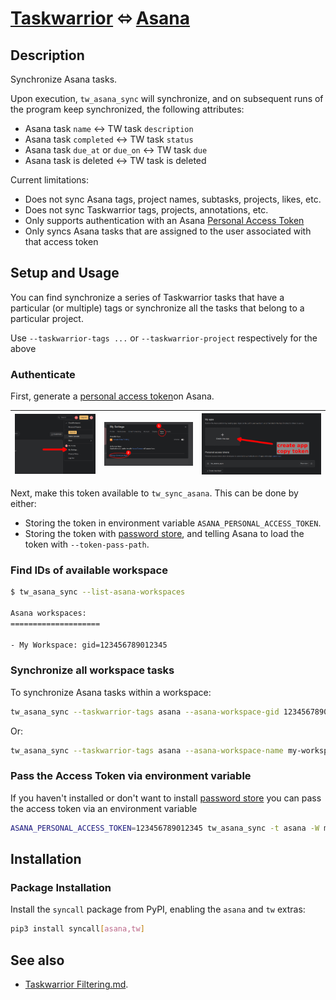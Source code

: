 # [Taskwarrior](https://taskwarrior.org/) ⬄ [Asana](https://www.asana.com)

## Description

Synchronize Asana tasks.

Upon execution, `tw_asana_sync` will synchronize, and on subsequent runs of the
program keep synchronized, the following attributes:

- Asana task `name` <-> TW task `description`
- Asana task `completed` <-> TW task `status`
- Asana task `due_at` or `due_on` <-> TW task `due`
- Asana task is deleted <-> TW task is deleted

Current limitations:

- Does not sync Asana tags, project names, subtasks, projects, likes, etc.
- Does not sync Taskwarrior tags, projects, annotations, etc.
- Only supports authentication with an Asana [Personal Access Token](https://developers.asana.com/docs/personal-access-token)
- Only syncs Asana tasks that are assigned to the user associated with that access token

## Setup and Usage

You can find synchronize a series of Taskwarrior tasks that have a particular
(or multiple) tags or synchronize all the tasks that belong to a particular
project.

Use `--taskwarrior-tags ...` or `--taskwarrior-project` respectively for the
above

### Authenticate

First, generate a [personal access token](https://developers.asana.com/docs/personal-access-token)on Asana.

| ![1](../misc/asana/authentication/1.png) | ![2](../misc/asana/authentication/2.png) | ![3](../misc/asana/authentication/3.png) |
| :--------------------------------------: | :--------------------------------------: | :--------------------------------------: |

Next, make this token available to `tw_sync_asana`. This can be done by either:

- Storing the token in environment variable `ASANA_PERSONAL_ACCESS_TOKEN`.
- Storing the token with [password store](https://wiki.archlinux.org/title/Pass),
  and telling Asana to load the token with `--token-pass-path`.

### Find IDs of available workspace

```sh
$ tw_asana_sync --list-asana-workspaces

Asana workspaces:
====================

- My Workspace: gid=123456789012345
```

### Synchronize all workspace tasks

To synchronize Asana tasks within a workspace:

```sh
tw_asana_sync --taskwarrior-tags asana --asana-workspace-gid 123456789012345 --token-pass-path <path-to-asana-token-in-password-store>
```

Or:

```sh
tw_asana_sync --taskwarrior-tags asana --asana-workspace-name my-workspace --token-pass-path <path-to-asana-token-in-password-store>
```

### Pass the Access Token via environment variable

If you haven't installed or don't want to install [password
store](https://wiki.archlinux.org/title/Pass) you can pass the access token via an
environment variable

```sh
ASANA_PERSONAL_ACCESS_TOKEN=123456789012345 tw_asana_sync -t asana -W my-workspace
```

## Installation

### Package Installation

Install the `syncall` package from PyPI, enabling the `asana` and `tw` extras:

```sh
pip3 install syncall[asana,tw]
```

## See also

- <a href="https://github.com/bergercookie/syncall/blob/master/docs/taskwarrior-filtering.md">Taskwarrior Filtering.md</a>.
